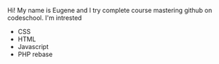 Hi!
My name is Eugene and I try complete course mastering github on codeschool.
I'm intrested
* CSS
* HTML
* Javascript
* PHP
rebase
